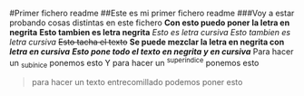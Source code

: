 #Primer fichero readme
##Este es mi primer fichero readme
###Voy a estar probando cosas distintas en este fichero
**Con esto puedo poner la letra en negrita**
__Esto tambien es letra negrita__
*Esto es letra cursiva*
_Esto tambien es letra cursiva_
~~Esto tacha el texto~~
**Se puede mezclar la letra en negrita con _letra en cursiva_**
***Esto pone todo el texto en negrita y en cursiva***
Para hacer un <sub>subínice</sub> ponemos esto
Y para hacer un <sup>superíndice</sup> ponemos esto
>para hacer un texto entrecomillado podemos poner esto

